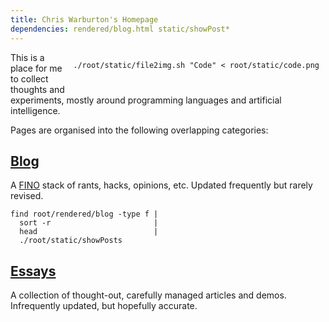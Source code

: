 ```yaml
---
title: Chris Warburton's Homepage
dependencies: rendered/blog.html static/showPost*
---
```


<div style="float: right; margin: 0 10px 10px 10px;" >

```{.unwrap pipe="sh | pandoc -t json"}
./root/static/file2img.sh "Code" < root/static/code.png
```

</div>

This is a place for me to collect thoughts and experiments, mostly around
programming languages and artificial intelligence.

Pages are organised into the following overlapping categories:

## [Blog](/blog.html)

A [FINO](http://en.wikipedia.org/wiki/FINO) stack of rants, hacks,
opinions, etc. Updated frequently but rarely revised.

```{.unwrap pipe="bash | pandoc -t json"}
find root/rendered/blog -type f |
  sort -r                       |
  head                          |
  ./root/static/showPosts
```

## [Essays](/essays.html)

A collection of thought-out, carefully managed articles and demos.
Infrequently updated, but hopefully accurate.
